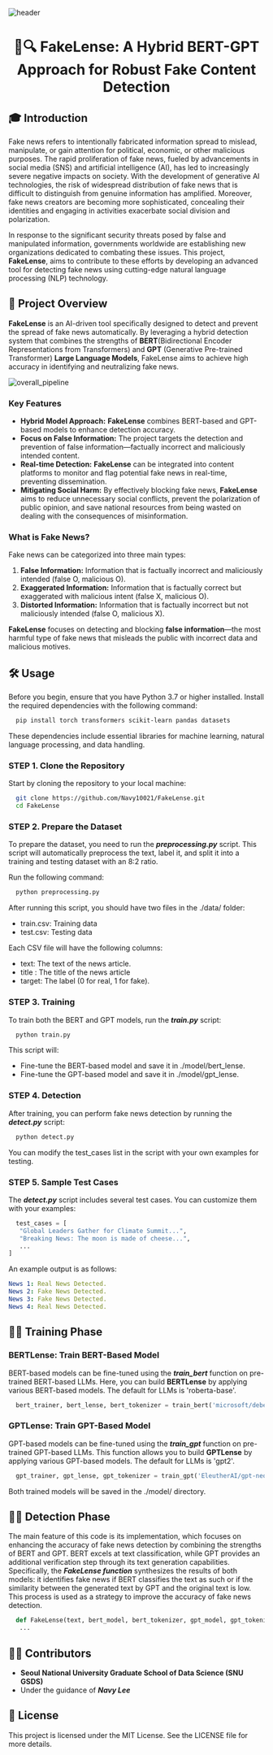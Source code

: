 ![header](https://capsule-render.vercel.app/api?type=waving&color=0:000000,50:1C1C1C,100:2F2F2F&height=300&section=header&text=FakeLense&fontColor=FFD700&fontSize=110&fontAlignY=40&fontAlign=50&animation=fadeIn&fontStyle=stroke)

<div align="center">
  
# 📰🔍 FakeLense: A Hybrid BERT-GPT Approach for Robust Fake Content Detection

</div>


## 🎓 Introduction

Fake news refers to intentionally fabricated information spread to mislead, manipulate, or gain attention for political, economic, or other malicious purposes. The rapid proliferation of fake news, fueled by advancements in social media (SNS) and artificial intelligence (AI), has led to increasingly severe negative impacts on society. With the development of generative AI technologies, the risk of widespread distribution of fake news that is difficult to distinguish from genuine information has amplified. Moreover, fake news creators are becoming more sophisticated, concealing their identities and engaging in activities exacerbate social division and polarization.

In response to the significant security threats posed by false and manipulated information, governments worldwide are establishing new organizations dedicated to combating these issues. This project, **FakeLense**, aims to contribute to these efforts by developing an advanced tool for detecting fake news using cutting-edge natural language processing (NLP) technology.

## 📑 Project Overview

**FakeLense** is an AI-driven tool specifically designed to detect and prevent the spread of fake news automatically. By leveraging a hybrid detection system that combines the strengths of **BERT**(Bidirectional Encoder Representations from Transformers) and **GPT** (Generative Pre-trained Transformer) **Large Language Models**, FakeLense aims to achieve high accuracy in identifying and neutralizing fake news.

![overall_pipeline](https://github.com/user-attachments/assets/2181f105-a6fe-49cb-8c90-97597a24e146)



### Key Features
  - **Hybrid Model Approach:** **FakeLense** combines BERT-based and GPT-based models to enhance detection accuracy.
  - **Focus on False Information:** The project targets the detection and prevention of false information—factually incorrect and maliciously intended content.
  - **Real-time Detection:** **FakeLense** can be integrated into content platforms to monitor and flag potential fake news in real-time, preventing dissemination.
  - **Mitigating Social Harm:** By effectively blocking fake news, **FakeLense** aims to reduce unnecessary social conflicts, prevent the polarization of public opinion, and save national resources from being wasted on dealing with the consequences of misinformation.

### What is Fake News?

Fake news can be categorized into three main types:

  1. **False Information:** Information that is factually incorrect and maliciously intended (false O, malicious O).
  2. **Exaggerated Information:** Information that is factually correct but exaggerated with malicious intent (false X, malicious O).
  3. **Distorted Information:** Information that is factually incorrect but not maliciously intended (false O, malicious X).

**FakeLense** focuses on detecting and blocking **false information**—the most harmful type of fake news that misleads the public with incorrect data and malicious motives.


## 🛠️ Usage
Before you begin, ensure that you have Python 3.7 or higher installed. Install the required dependencies with the following command:
 ```bash
   pip install torch transformers scikit-learn pandas datasets
   ```
These dependencies include essential libraries for machine learning, natural language processing, and data handling.

### STEP 1. Clone the Repository
Start by cloning the repository to your local machine:
 ```bash
   git clone https://github.com/Navy10021/FakeLense.git
   cd FakeLense
   ```

### STEP 2. Prepare the Dataset
To prepare the dataset, you need to run the ***preprocessing.py*** script. This script will automatically preprocess the text, label it, and split it into a training and testing dataset with an 8:2 ratio.

Run the following command:
 ```bash
   python preprocessing.py
   ```
After running this script, you should have two files in the ./data/ folder:
  - train.csv: Training data
  - test.csv: Testing data

Each CSV file will have the following columns:
  - text: The text of the news article.
  - title : The title of the news article
  - target: The label (0 for real, 1 for fake).

### STEP 3. Training
To train both the BERT and GPT models, run the ***train.py*** script:
 ```bash
   python train.py
   ```
This script will:
  - Fine-tune the BERT-based model and save it in ./model/bert_lense.
  - Fine-tune the GPT-based model and save it in ./model/gpt_lense.

### STEP 4. Detection
After training, you can perform fake news detection by running the ***detect.py*** script:
 ```bash
   python detect.py
   ```
You can modify the test_cases list in the script with your own examples for testing.

### STEP 5. Sample Test Cases
The ***detect.py*** script includes several test cases. You can customize them with your examples:
 ```python
   test_cases = [
    "Global Leaders Gather for Climate Summit...",
    "Breaking News: The moon is made of cheese...",
    ...
]
   ```
An example output is as follows:
 ```yaml
News 1: Real News Detected.
News 2: Fake News Detected.
News 3: Fake News Detected.
News 4: Real News Detected.
 ```

## 🏋️‍♂️ Training Phase
### BERTLense: Train BERT-Based Model
BERT-based models can be fine-tuned using the ***train_bert*** function on pre-trained BERT-based LLMs. Here, you can build **BERTLense** by applying various BERT-based models. The default for LLMs is 'roberta-base'.
 ```python
   bert_trainer, bert_lense, bert_tokenizer = train_bert('microsoft/deberta-base', train_texts, train_labels, test_texts, test_labels)
   ```
### GPTLense: Train GPT-Based Model
GPT-based models can be fine-tuned using the ***train_gpt*** function on pre-trained GPT-based LLMs. This function allows you to build **GPTLense** by applying various GPT-based models. The default for LLMs is 'gpt2'.
 ```python
   gpt_trainer, gpt_lense, gpt_tokenizer = train_gpt('EleutherAI/gpt-neo-125M', train_texts, test_texts)
   ```
Both trained models will be saved in the ./model/ directory.

## 🕵️‍♂️ Detection Phase
The main feature of this code is its implementation, which focuses on enhancing the accuracy of fake news detection by combining the strengths of BERT and GPT. BERT excels at text classification, while GPT provides an additional verification step through its text generation capabilities. Specifically, the ***FakeLense function*** synthesizes the results of both models: it identifies fake news if BERT classifies the text as such or if the similarity between the generated text by GPT and the original text is low. This process is used as a strategy to improve the accuracy of fake news detection.
 ```python
   def FakeLense(text, bert_model, bert_tokenizer, gpt_model, gpt_tokenizer, similarity_threshold=0.8):
    ...
   ```

## 👨‍💻 Contributors
- **Seoul National University Graduate School of Data Science (SNU GSDS)**
- Under the guidance of ***Navy Lee***

## 📜 License
This project is licensed under the MIT License. See the LICENSE file for more details.
